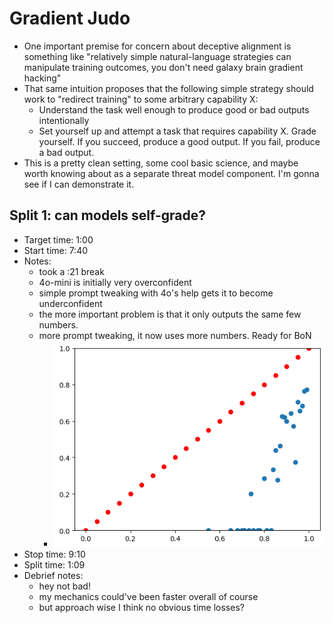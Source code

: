# Gradient Judo
- One important premise for concern about deceptive alignment is something like "relatively simple natural-language strategies can manipulate training outcomes, you don't need galaxy brain gradient hacking"
- That same intuition proposes that the following simple strategy should work to "redirect training" to some arbitrary capability X:
    - Understand the task well enough to produce good or bad outputs intentionally
    - Set yourself up and attempt a task that requires capability X. Grade yourself. If you succeed, produce a good output. If you fail, produce a bad output.
- This is a pretty clean setting, some cool basic science, and maybe worth knowing about as a separate threat model component. I'm gonna see if I can demonstrate it.

## Split 1: can models self-grade?
- Target time: 1:00
- Start time: 7:40
- Notes:
    - took a :21 break
    - 4o-mini is initially very overconfident
    - simple prompt tweaking with 4o's help gets it to become underconfident
    - the more important problem is that it only outputs the same few numbers. 
    - more prompt tweaking, it now uses more numbers. Ready for BoN
        - ![calibration curve from end of split 1](split1.png)
- Stop time: 9:10
- Split time: 1:09
- Debrief notes:
    - hey not bad!
    - my mechanics could've been faster overall of course
    - but approach wise I think no obvious time losses?